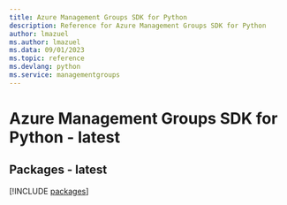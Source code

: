 ```yaml
---
title: Azure Management Groups SDK for Python
description: Reference for Azure Management Groups SDK for Python
author: lmazuel
ms.author: lmazuel
ms.data: 09/01/2023
ms.topic: reference
ms.devlang: python
ms.service: managementgroups
---
```

# Azure Management Groups SDK for Python - latest
## Packages - latest
[!INCLUDE [packages](management-groups-index.md)]